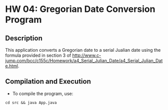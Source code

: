 # HW 04: Gregorian Date Conversion Program


## Description

This application converts a Gregorian date to a serial Jualian date using the formula provided in section 3 of http://www.c-jump.com/bcc/c155c/Homework/a4_Serial_Julian_Date/a4_Serial_Julian_Date.html.

## Compilation and Execution

- To compile the program, use:
```
cd src && java App.java
```
